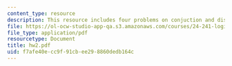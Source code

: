 ```yaml
---
content_type: resource
description: This resource includes four problems on conjuction and disjunction.
file: https://ol-ocw-studio-app-qa.s3.amazonaws.com/courses/24-241-logic-i-fall-2005/f7afe40ecc9f91cbee298860dedb164c_hw2.pdf
file_type: application/pdf
resourcetype: Document
title: hw2.pdf
uid: f7afe40e-cc9f-91cb-ee29-8860dedb164c
---
```

